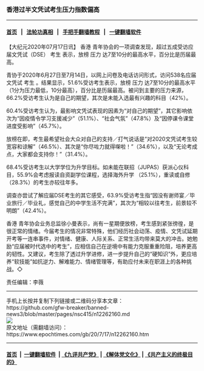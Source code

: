 ### 香港过半文凭试考生压力指数偏高
------------------------

#### [首页](https://github.com/gfw-breaker/banned-news3/blob/master/README.md) &nbsp;&nbsp;|&nbsp;&nbsp; [法轮功真相](https://github.com/begood0513/basic/blob/master/README.md)  &nbsp;&nbsp;|&nbsp;&nbsp; [手把手翻墙教程](https://github.com/gfw-breaker/guides/wiki)  &nbsp;&nbsp;|&nbsp;&nbsp; [一键翻墙软件](https://github.com/gfw-breaker/nogfw/blob/master/README.md)  



<div><p>
 【大纪元2020年07月17日讯】
 <ok href="https://www.epochtimes.com/gb/tag/%E9%A6%99%E6%B8%AF.html">
  香港
 </ok>
 青年协会的一项调查发现，超过五成受访应届文凭试（DSE）
 <ok href="https://www.epochtimes.com/gb/tag/%E8%80%83%E7%94%9F.html">
  考生
 </ok>
 表示，放榜
 <ok href="https://www.epochtimes.com/gb/tag/%E5%8E%8B%E5%8A%9B.html">
  压力
 </ok>
 达7至10分的最高水平，百分比是历届最高。
</p>
<p>
 青协于2020年6月27日至7月14日，以网上问卷及电话访问形式，访问538名应届文凭试
 <ok href="https://www.epochtimes.com/gb/tag/%E8%80%83%E7%94%9F.html">
  考生
 </ok>
 。结果显示，51.6%受访考生表示，放榜
 <ok href="https://www.epochtimes.com/gb/tag/%E5%8E%8B%E5%8A%9B.html">
  压力
 </ok>
 达7至10分的最高水平（1分为压力最低，10分最高），百分比是历届最高。被问到主要的压力来源，66.2%受访考生认为是自己的期望，其次是未能入选最有兴趣的科目（42%）。
</p>
<p>
 60.4%受访考生认为，最影响文凭试表现的因素为“对自己的期望”，其它影响依次为“因疫情令学习支援减少”（51.1%）、“社会气氛”（47.8%）及“因停课令课堂进度受影响”（45.7%）。
</p>
<p>
 放榜在即，考生最希望社会大众对自己的支持／打气说话是“对2020文凭试考生较宽容和谅解”（46.5%）、其次是“你尽咗力就得㗎啦！”（34.6%），以及“无论考成点，大家都会支持你！”（31.4%）。
</p>
<p>
 68.4%受访考生以大学学位为升学目标。如未能在联招（JUPAS）获派心仪科目，55.9%会考虑报读自资副学位课程，选择海外升学 （25.1%），重读或自修 （28.3%）的考生亦较往年多。
</p>
<p>
 调查亦尝试了解应届DSE考生的其它感受，63.9%受访考生指“因没有谢师宴／毕业旅行／毕业礼，感觉自己的中学生活不完满”，其次为“相较以往考生，前景较不明朗”（42.4%）。
</p>
<p>
 <ok href="https://www.epochtimes.com/gb/tag/%E9%A6%99%E6%B8%AF.html">
  香港
 </ok>
 青年协会业务总监徐小曼表示，尚有一星期便放榜，考生感到紧张徬徨，是很正常的情绪。今届考生的情况非常特殊，他们经历社会动荡、疫情、文凭试延期开考等一连串事件，对情绪、健康、人际关系、正常生活均带来莫大的冲击。她勉励“应届被时代选中的考生”，应相信自己在逆境中有能力克服重重险阻，培养更高的韧性。又建议，考生除了透过升学进修，进一步提升自己的“硬知识”外，更应培养“软技能”如抗逆力、解难能力、情绪管理等，有助应付未来在职涯上的各种挑战。◇
</p>
<p>
 责任编辑：李薇
</p>
</div>
<hr/>
手机上长按并复制下列链接或二维码分享本文章：<br/>
https://github.com/gfw-breaker/banned-news3/blob/master/pages/nsc415/n12262160.md <br/>
<a href='https://github.com/gfw-breaker/banned-news3/blob/master/pages/nsc415/n12262160.md'><img src='https://github.com/gfw-breaker/banned-news3/blob/master/pages/nsc415/n12262160.md.png'/></a> <br/>
原文地址（需翻墙访问）：https://www.epochtimes.com/gb/20/7/17/n12262160.htm


------------------------
#### [首页](https://github.com/gfw-breaker/banned-news3/blob/master/README.md) &nbsp;|&nbsp; [一键翻墙软件](https://github.com/gfw-breaker/nogfw/blob/master/README.md) &nbsp;| [《九评共产党》](https://github.com/gfw-breaker/9ping.md/blob/master/README.md#九评之一评共产党是什么) | [《解体党文化》](https://github.com/gfw-breaker/jtdwh.md/blob/master/README.md) | [《共产主义的终极目的》](https://github.com/gfw-breaker/gczydzjmd.md/blob/master/README.md)


<img src='http://gfw-breaker.win/banned-news3/pages/nsc415/n12262160.md' width='0px' height='0px'/>